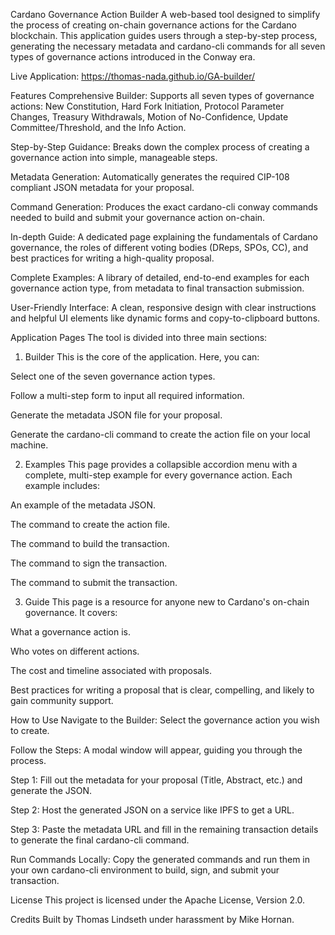 Cardano Governance Action Builder
A web-based tool designed to simplify the process of creating on-chain governance actions for the Cardano blockchain. This application guides users through a step-by-step process, generating the necessary metadata and cardano-cli commands for all seven types of governance actions introduced in the Conway era.

Live Application: https://thomas-nada.github.io/GA-builder/

Features
Comprehensive Builder: Supports all seven types of governance actions: New Constitution, Hard Fork Initiation, Protocol Parameter Changes, Treasury Withdrawals, Motion of No-Confidence, Update Committee/Threshold, and the Info Action.

Step-by-Step Guidance: Breaks down the complex process of creating a governance action into simple, manageable steps.

Metadata Generation: Automatically generates the required CIP-108 compliant JSON metadata for your proposal.

Command Generation: Produces the exact cardano-cli conway commands needed to build and submit your governance action on-chain.

In-depth Guide: A dedicated page explaining the fundamentals of Cardano governance, the roles of different voting bodies (DReps, SPOs, CC), and best practices for writing a high-quality proposal.

Complete Examples: A library of detailed, end-to-end examples for each governance action type, from metadata to final transaction submission.

User-Friendly Interface: A clean, responsive design with clear instructions and helpful UI elements like dynamic forms and copy-to-clipboard buttons.

Application Pages
The tool is divided into three main sections:

1. Builder
This is the core of the application. Here, you can:

Select one of the seven governance action types.

Follow a multi-step form to input all required information.

Generate the metadata JSON file for your proposal.

Generate the cardano-cli command to create the action file on your local machine.

2. Examples
This page provides a collapsible accordion menu with a complete, multi-step example for every governance action. Each example includes:

An example of the metadata JSON.

The command to create the action file.

The command to build the transaction.

The command to sign the transaction.

The command to submit the transaction.

3. Guide
This page is a resource for anyone new to Cardano's on-chain governance. It covers:

What a governance action is.

Who votes on different actions.

The cost and timeline associated with proposals.

Best practices for writing a proposal that is clear, compelling, and likely to gain community support.

How to Use
Navigate to the Builder: Select the governance action you wish to create.

Follow the Steps: A modal window will appear, guiding you through the process.

Step 1: Fill out the metadata for your proposal (Title, Abstract, etc.) and generate the JSON.

Step 2: Host the generated JSON on a service like IPFS to get a URL.

Step 3: Paste the metadata URL and fill in the remaining transaction details to generate the final cardano-cli command.

Run Commands Locally: Copy the generated commands and run them in your own cardano-cli environment to build, sign, and submit your transaction.

License
This project is licensed under the Apache License, Version 2.0.

Credits
Built by Thomas Lindseth under harassment by Mike Hornan.
